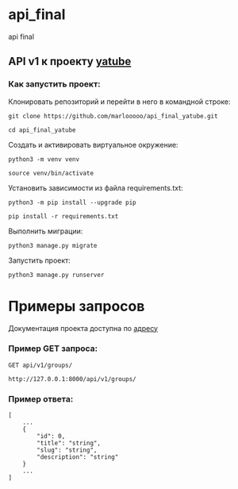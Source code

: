 # api_final
api final

## API v1 к проекту [yatube](https://github.com/marlooooo/hw05_final)


### Как запустить проект:

Клонировать репозиторий и перейти в него в командной строке:

```
git clone https://github.com/marlooooo/api_final_yatube.git
```

```
cd api_final_yatube
```

Cоздать и активировать виртуальное окружение:

```
python3 -m venv venv
```

```
source venv/bin/activate
```

Установить зависимости из файла requirements.txt:

```
python3 -m pip install --upgrade pip
```

```
pip install -r requirements.txt
```

Выполнить миграции:

```
python3 manage.py migrate
```

Запустить проект:

```
python3 manage.py runserver
```

  
# Примеры запросов
Документация проекта доступна по [адресу](http://127.0.0.1:8000/redoc/) 

### Пример GET запроса:  
```
GET api/v1/groups/
```
```http://127.0.0.1:8000/api/v1/groups/```  
### Пример ответа:
```
[
    ...
    {
        "id": 0,
        "title": "string",
        "slug": "string",
        "description": "string"
    }
    ...
]
```
